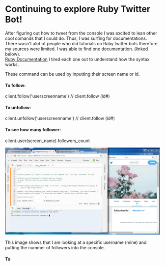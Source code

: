 # Continuing to explore Ruby Twitter Bot! 

After figuring out how to tweet from the console I was excited to lean other cool comands that I could do. Thus, I was surfing for documentations. There wasn't alot of people who did tutorials on Ruby twitter bots therefore my sources were limited. I was able to find one documentation. (linked below).  
[Ruby Documentation](http://www.rubydoc.info/gems/twitter) I tired each one out to understand how the syntax works.

These command can be used by inputting their screen name or id. 

#### To follow: 
client.follow('userscreenname') // client.follow (id#)

#### To unfollow: 
client.unfollow('userscreenname') // client.follow (id#)


#### To see how many follower: 
client.user(screen_name).followers_count

<img src="./images/followers.png"> 

This image shows that I am looking at a specific username (mine) and putting the nummer of followers into the console.

#### To 





